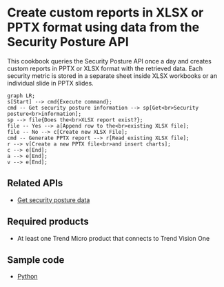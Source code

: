 # Create custom reports in XLSX or PPTX format using data from the Security Posture API
This cookbook queries the Security Posture API once a day and creates custom reports in PPTX or XLSX format with the retrieved data. Each security metric is stored in a separate sheet inside XLSX workbooks or an individual slide in PPTX slides.
```mermaid
graph LR;
s[Start] --> cmd{Execute command};
cmd -- Get security posture information --> sp[Get<br>Security posture<br>information];
sp --> file{Does the<br>XLSX report exist?};
file -- Yes --> a[Append row to the<br>existing XLSX file];
file -- No --> c[Create new XLSX File];
cmd -- Generate PPTX report --> r[Read existing XLSX file];
r --> v[Create a new PPTX file<br>and insert charts];
c --> e[End];
a --> e[End];
v --> e[End];
```

## Related APIs
- [Get security posture data](https://automation.trendmicro.com/xdr/api-beta#tag/Security-Posture/paths/~1beta~1xdr~1riskInsights~1securityPosture/get)

## Required products
- At least one Trend Micro product that connects to Trend Vision One

## Sample code
- [Python](python/)
